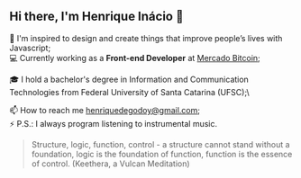 ## Hi there, I'm Henrique Inácio 🖖

🚀 I'm inspired to design and create things that improve people’s lives with Javascript;\
💻 Currently working as a **Front-end Developer** at [Mercado Bitcoin](https://www.linkedin.com/company/mercado-bitcoin/);

🎓 I hold a bachelor's degree in Information and Communication Technologies from Federal University of Santa Catarina (UFSC);\

📫 How to reach me henriquedegodoy@gmail.com;\
⚡ P.S.: I always program listening to instrumental music.

> Structure, logic, function, control - a structure cannot stand without a foundation, logic is the foundation of function, function is the essence of control. (Keethera, a Vulcan Meditation)
